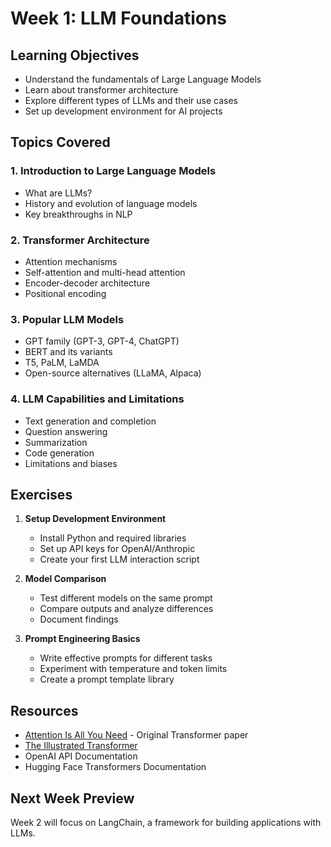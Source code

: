 # Week 1: LLM Foundations

## Learning Objectives
- Understand the fundamentals of Large Language Models
- Learn about transformer architecture
- Explore different types of LLMs and their use cases
- Set up development environment for AI projects

## Topics Covered

### 1. Introduction to Large Language Models
- What are LLMs?
- History and evolution of language models
- Key breakthroughs in NLP

### 2. Transformer Architecture
- Attention mechanisms
- Self-attention and multi-head attention
- Encoder-decoder architecture
- Positional encoding

### 3. Popular LLM Models
- GPT family (GPT-3, GPT-4, ChatGPT)
- BERT and its variants
- T5, PaLM, LaMDA
- Open-source alternatives (LLaMA, Alpaca)

### 4. LLM Capabilities and Limitations
- Text generation and completion
- Question answering
- Summarization
- Code generation
- Limitations and biases

## Exercises

1. **Setup Development Environment**
   - Install Python and required libraries
   - Set up API keys for OpenAI/Anthropic
   - Create your first LLM interaction script

2. **Model Comparison**
   - Test different models on the same prompt
   - Compare outputs and analyze differences
   - Document findings

3. **Prompt Engineering Basics**
   - Write effective prompts for different tasks
   - Experiment with temperature and token limits
   - Create a prompt template library

## Resources
- [Attention Is All You Need](https://arxiv.org/abs/1706.03762) - Original Transformer paper
- [The Illustrated Transformer](http://jalammar.github.io/illustrated-transformer/)
- OpenAI API Documentation
- Hugging Face Transformers Documentation

## Next Week Preview
Week 2 will focus on LangChain, a framework for building applications with LLMs.
